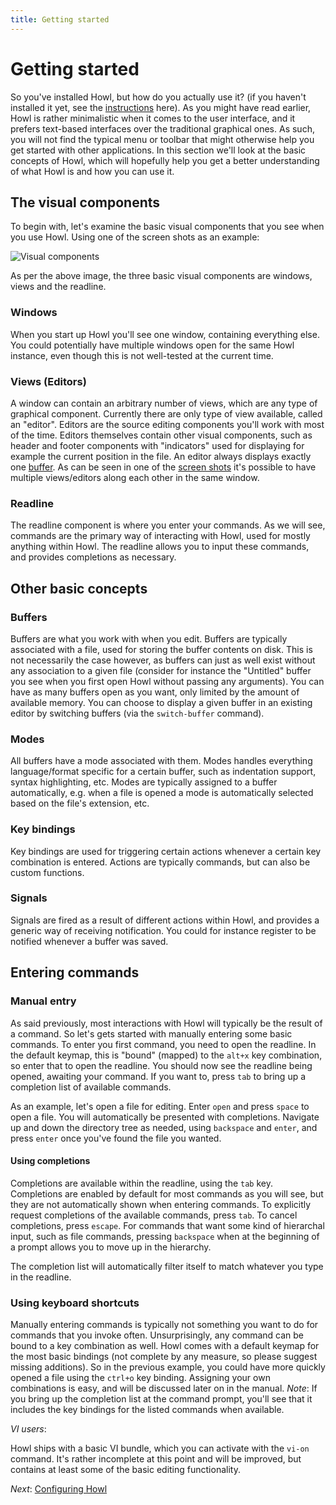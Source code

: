 ```yaml
---
title: Getting started
---
```


# Getting started

So you've installed Howl, but how do you actually use it? (if you haven't
installed it yet, see the [instructions](/getit.html) here). As you might have
read earlier, Howl is rather minimalistic when it comes to the user interface,
and it prefers text-based interfaces over the traditional graphical ones. As
such, you will not find the typical menu or toolbar that might otherwise help
you get started with other applications. In this section we'll look at the basic
concepts of Howl, which will hopefully help you get a better understanding of
what Howl is and how you can use it.

## The visual components

To begin with, let's examine the basic visual components that you see when you
use Howl. Using one of the screen shots as an example:

![Visual components](doc/visual-components.png)

As per the above image, the three basic visual components are windows, views and
the readline.

### Windows

When you start up Howl you'll see one window, containing everything else. You
could potentially have multiple windows open for the same Howl instance, even
though this is not well-tested at the current time.

### Views (Editors)

A window can contain an arbitrary number of views, which are any type of
graphical component. Currently there are only type of view available, called an
"editor". Editors are the source editing components you'll work with most of the
time. Editors themselves contain other visual components, such as header and
footer components with "indicators" used for displaying for example the current
position in the file. An editor always displays exactly one [buffer](#buffers).
As can be seen in one of the [screen
shots](/images/screenshots/howl-solarized.png) it's possible to have multiple
views/editors along each other in the same window.

### Readline

The readline component is where you enter your commands. As we will see,
commands are the primary way of interacting with Howl, used for mostly anything
within Howl. The readline allows you to input these commands, and provides
completions as necessary.

## Other basic concepts

### Buffers

Buffers are what you work with when you edit. Buffers are typically associated
with a file, used for storing the buffer contents on disk. This is not
necessarily the case however, as buffers can just as well exist without any
association to a given file (consider for instance the "Untitled" buffer you see
when you first open Howl without passing any arguments). You can have as many
buffers open as you want, only limited by the amount of available memory. You
can choose to display a given buffer in an existing editor by switching buffers
(via the `switch-buffer` command).

### Modes

All buffers have a mode associated with them. Modes handles everything
language/format specific for a certain buffer, such as indentation support,
syntax highlighting, etc. Modes are typically assigned to a buffer
automatically, e.g. when a file is opened a mode is automatically selected based
on the file's extension, etc.

### Key bindings

Key bindings are used for triggering certain actions whenever a certain key
combination is entered. Actions are typically commands, but can also be custom
functions.

### Signals

Signals are fired as a result of different actions within Howl, and provides a
generic way of receiving notification. You could for instance register to be
notified whenever a buffer was saved.

## Entering commands

### Manual entry

As said previously, most interactions with Howl will typically be the result of
a command. So let's gets started with manually entering some basic commands. To
enter you first command, you need to open the readline. In the default keymap,
this is "bound" (mapped) to the `alt+x` key combination, so enter that to open
the readline. You should now see the readline being opened, awaiting your
command. If you want to, press `tab` to bring up a completion list of available
commands.

As an example, let's open a file for editing. Enter `open` and press `space` to
open a file. You will automatically be presented with completions. Navigate up
and down the directory tree as needed, using `backspace` and `enter`, and press
`enter` once you've found the file you wanted.

#### Using completions

Completions are available within the readline, using the `tab` key. Completions
are enabled by default for most commands as you will see, but they are not
automatically shown when entering commands. To explicitly request completions of
the available commands, press `tab`. To cancel completions, press `escape`. For
commands that want some kind of hierarchal input, such as file commands,
pressing `backspace` when at the beginning of a prompt allows you to move up in
the hierarchy.

The completion list will automatically filter itself to match whatever you type
in the readline.

### Using keyboard shortcuts

Manually entering commands is typically not something you want to do for
commands that you invoke often. Unsurprisingly, any command can be bound to a
key combination as well. Howl comes with a default keymap for the most basic
bindings (not complete by any measure, so please suggest missing additions). So
in the previous example, you could have more quickly opened a file using the
`ctrl+o` key binding. Assigning your own combinations is easy, and will be
discussed later on in the manual. *Note*: If you bring up the completion list at
the command prompt, you'll see that it includes the key bindings for the listed
commands when available.

*VI users*:

Howl ships with a basic VI bundle, which you can activate with the `vi-on`
command. It's rather incomplete at this point and will be improved, but contains
at least some of the basic editing functionality.

*Next*: [Configuring Howl](configuration.html)
